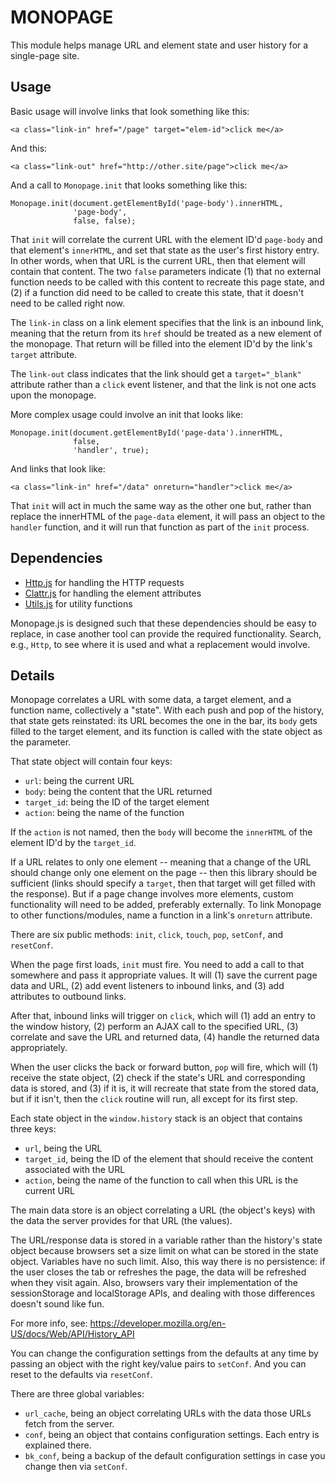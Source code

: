 # MONOPAGE

This module helps manage URL and element state and user history
for a single-page site.


## Usage

Basic usage will involve links that look something like this:
```
<a class="link-in" href="/page" target="elem-id">click me</a>
```

And this:
```
<a class="link-out" href="http://other.site/page">click me</a>
```

And a call to `Monopage.init` that looks something like this:
```
Monopage.init(document.getElementById('page-body').innerHTML,
              'page-body',
              false, false);
```

That `init` will correlate the current URL with the element ID'd
`page-body` and that element's `innerHTML`, and set that state as
the user's first history entry. In other words, when that URL is
the current URL, then that element will contain that content. The
two `false` parameters indicate (1) that no external function
needs to be called with this content to recreate this page state,
and (2) if a function did need to be called to create this state,
that it doesn't need to be called right now.

The `link-in` class on a link element specifies that the link is
an inbound link, meaning that the return from its `href` should
be treated as a new element of the monopage. That return will be
filled into the element ID'd by the link's `target` attribute.

The `link-out` class indicates that the link should get a
`target="_blank"` attribute rather than a `click` event listener,
and that the link is not one acts upon the monopage.

More complex usage could involve an init that looks like:
```
Monopage.init(document.getElementById('page-data').innerHTML,
              false,
              'handler', true);
```

And links that look like:
```
<a class="link-in" href="/data" onreturn="handler">click me</a>
```

That `init` will act in much the same way as the other one but,
rather than replace the innerHTML of the `page-data` element, it
will pass an object to the `handler` function, and it will run
that function as part of the `init` process.


## Dependencies

- [Http.js](https://github.com/rmavis/http) for handling the HTTP requests
- [Clattr.js](https://github.com/rmavis/clattr) for handling the element attributes
- [Utils.js](https://github.com/rmavis/utils.js) for utility functions

Monopage.js is designed such that these dependencies should be
easy to replace, in case another tool can provide the required
functionality. Search, e.g., `Http`, to see where it is used and
what a replacement would involve.


## Details

Monopage correlates a URL with some data, a target element, and a
function name, collectively a "state". With each push and pop of
the history, that state gets reinstated: its URL becomes the one
in the bar, its `body` gets filled to the target element, and its
function is called with the state object as the parameter.

That state object will contain four keys:
- `url`: being the current URL
- `body`: being the content that the URL returned
- `target_id`: being the ID of the target element
- `action`: being the name of the function

If the `action` is not named, then the `body` will become the
`innerHTML` of the element ID'd by the `target_id`.

If a URL relates to only one element -- meaning that a change of
the URL should change only one element on the page -- then this
library should be sufficient (links should specify a `target`,
then that target will get filled with the response). But if a
page change involves more elements, custom functionality will
need to be added, preferably externally. To link Monopage to
other functions/modules, name a function in a link's `onreturn`
attribute.

There are six public methods: `init`, `click`, `touch`, `pop`, `setConf`,
and `resetConf`.

When the page first loads, `init` must fire. You need to add a
call to that somewhere and pass it appropriate values. It will
(1) save the current page data and URL, (2) add event listeners
to inbound links, and (3) add attributes to outbound links.

After that, inbound links will trigger on `click`, which will
(1) add an entry to the window history, (2) perform an AJAX call
to the specified URL, (3) correlate and save the URL and returned
data, (4) handle the returned data appropriately.

When the user clicks the back or forward button, `pop` will fire,
which will (1) receive the state object, (2) check if the state's
URL and corresponding data is stored, and (3) if it is, it will
recreate that state from the stored data, but if it isn't, then
the `click` routine will run, all except for its first step.

Each state object in the `window.history` stack is an object that
contains three keys:
- `url`, being the URL
- `target_id`, being the ID of the element that should receive the
  content associated with the URL
- `action`, being the name of the function to call when this URL is
  the current URL

The main data store is an object correlating a URL (the object's
keys) with the data the server provides for that URL (the values).

The URL/response data is stored in a variable rather than the
history's state object because browsers set a size limit on what
can be stored in the state object. Variables have no such limit.
Also, this way there is no persistence: if the user closes the
tab or refreshes the page, the data will be refreshed when they
visit again. Also, browsers vary their implementation of the
sessionStorage and localStorage APIs, and dealing with those
differences doesn't sound like fun.

For more info, see:
https://developer.mozilla.org/en-US/docs/Web/API/History_API

You can change the configuration settings from the defaults at
any time by passing an object with the right key/value pairs to
`setConf`. And you can reset to the defaults via `resetConf`.

There are three global variables:
- `url_cache`, being an object correlating URLs with the data those
  URLs fetch from the server.
- `conf`, being an object that contains configuration settings.
  Each entry is explained there.
- `bk_conf`, being a backup of the default configuration settings
  in case you change then via `setConf`.
